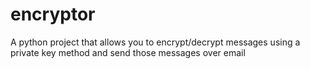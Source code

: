 # encryptor
A python project that allows you to encrypt/decrypt messages using a private key method and send those messages over email
